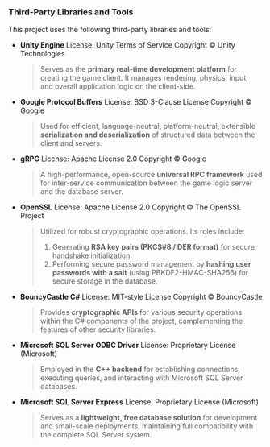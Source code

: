 ### Third-Party Libraries and Tools

This project uses the following third-party libraries and tools:

- **Unity Engine**
  License: Unity Terms of Service
  Copyright © Unity Technologies
  
  > Serves as the **primary real-time development platform** for creating the game client. It manages rendering, physics, input, and overall application logic on the client-side.

- **Google Protocol Buffers**
  License: BSD 3-Clause License
  Copyright © Google
  
  > Used for efficient, language-neutral, platform-neutral, extensible **serialization and deserialization** of structured data between the client and servers.

- **gRPC**
  License: Apache License 2.0
  Copyright © Google
  
  > A high-performance, open-source **universal RPC framework** used for inter-service communication between the game logic server and the database server.

- **OpenSSL**
  License: Apache License 2.0
  Copyright © The OpenSSL Project
  
  > Utilized for robust cryptographic operations. Its roles include:
  > 
  > 1. Generating **RSA key pairs (PKCS#8 / DER format)** for secure handshake initialization.
  > 2. Performing secure password management by **hashing user passwords with a salt** (using PBKDF2-HMAC-SHA256) for secure storage in the database.

- **BouncyCastle C#**
  License: MIT-style License
  Copyright © BouncyCastle
  
  > Provides **cryptographic APIs** for various security operations within the C# components of the project, complementing the features of other security libraries.

- **Microsoft SQL Server ODBC Driver**
  License: Proprietary License (Microsoft)
  
  > Employed in the **C++ backend** for establishing connections, executing queries, and interacting with Microsoft SQL Server databases.

- **Microsoft SQL Server Express**
  License: Proprietary License (Microsoft)
  
  > Serves as a **lightweight, free database solution** for development and small-scale deployments, maintaining full compatibility with the complete SQL Server system.

